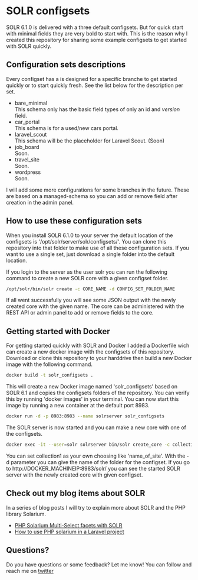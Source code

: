 SOLR configsets
===============

SOLR 6.1.0 is delivered with a three default configsets. But for quick start with minimal fields they are very bold to start with.
This is the reason why I created this repository for sharing some example configsets to get started with SOLR quickly.

Configuration sets descriptions
-------------------------------

Every configset has a is designed for a specific branche to get started quickly or to start quickly fresh. See the list below for the description per set.

- bare_minimal  
    This schema only has the basic field types of only an id and _version_ field.
- car_portal  
    This schema is for a used/new cars portal.
- laravel_scout  
    This schema will be the placeholder for Laravel Scout. (Soon)
- job_board  
    Soon.
- travel_site  
    Soon.
- wordpress  
    Soon.

I will add some more configurations for some branches in the future. These are based on a managed-schema so you can add or remove field after creation in the admin panel.
    
    
How to use these configuration sets
-----------------------------------

When you install SOLR 6.1.0 to your server the default location of the configsets is '/opt/solr/server/solr/configsets/'. You can clone this repository into that folder to make use of all these configuration sets. If you want to use a single set, just download a single folder into the default location. 

If you login to the server as the user solr you can run the following command to create a new SOLR core with a given configset folder.

```bash
/opt/solr/bin/solr create -c CORE_NAME -d CONFIG_SET_FOLDER_NAME
```

If all went successfully you will see some JSON output with the newly created core with the given name. The core can be administered with the REST API or admin panel to add or remove fields to the core.
 
Getting started with Docker
---------------------------

For getting started quickly with SOLR and Docker I added a Dockerfile wich can create a new docker image with the configsets of this repository. Download or clone this repository to your harddrive then build a new Docker image with the following command.
 
```bash
docker build -t solr_configsets .
```

This will create a new Docker image named 'solr_configsets' based on SOLR 6.1 and copies the configsets folders of the repository. You can verify this by running 'docker images' in your terminal.
You can now start this image by running a new container at the default port 8983.

```bash
docker run -d -p 8983:8983 --name solrserver solr_configsets
```

The SOLR server is now started and you can make a new core with one of the configsets.

```bash
docker exec -it --user=solr solrserver bin/solr create_core -c collection1 -d bare_minimal
```

You can set collection1 as your own choosing like 'name_of_site'. With the -d parameter you can give the name of the folder for the configset.
If you go to http://DOCKER_MACHINEIP:8983/solr/ you can see the started SOLR server with the newly created core with given configset.

Check out my blog items about SOLR
----------------------------------
In a series of blog posts I will try to explain more about SOLR and the PHP library Solarium.

- [PHP Solarium Multi-Select facets with SOLR](http://petericebear.github.io/php-solarium-multi-select-facets-20160720/)
- [How to use PHP solarium in a Laravel project](http://petericebear.github.io/laravel-php-solarium-integration-20160725/)

Questions?
----------
Do you have questions or some feedback? Let me know! You can follow and reach me on [twitter](https://www.twitter.com/petericebear)